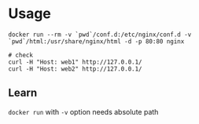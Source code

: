 # Usage

```
docker run --rm -v `pwd`/conf.d:/etc/nginx/conf.d -v `pwd`/html:/usr/share/nginx/html -d -p 80:80 nginx

# check
curl -H "Host: web1" http://127.0.0.1/
curl -H "Host: web2" http://127.0.0.1/
```

## Learn

`docker run` with `-v` option needs absolute path

